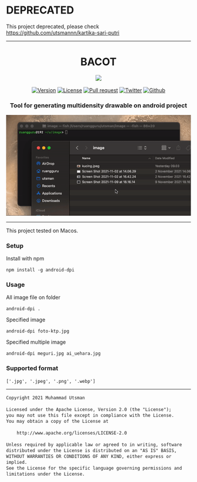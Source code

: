# DEPRECATED

This project deprecated, please check https://github.com/utsmannn/kartika-sari-putri

---


<h1 align="center">
  BACOT
</h1>

<p align="center">
  <img src="https://images.unsplash.com/photo-1553531540-d99596614a82?ixlib=rb-1.2.1&ixid=MnwxMjA3fDB8MHxwaG90by1wYWdlfHx8fGVufDB8fHx8&auto=format&fit=crop&w=870&q=80"/>
</p>

<p align="center">
  <a href="https://www.npmjs.com/package/android-dpi"><img alt="Version" src="https://img.shields.io/npm/v/android-dpi"></a>
  <a href="LICENSE"><img alt="License" src="https://img.shields.io/badge/License-Apache%202.0-blue.svg"></a>
  <a href="https://github.com/utsmannn/bacot/pulls"><img alt="Pull request" src="https://img.shields.io/badge/PRs-welcome-brightgreen.svg?style=flat"></a>
  <a href="https://twitter.com/utsmannn"><img alt="Twitter" src="https://img.shields.io/twitter/follow/utsmannn"></a>
  <a href="https://github.com/utsmannn"><img alt="Github" src="https://img.shields.io/github/followers/utsmannn?label=follow&style=social"></a>
  <h3 align="center">Tool for generating multidensity drawable on android project</h3>
</p>

<p align="center">
  <img src="bacot.gif"/>
</p>

---

This project tested on Macos.

### Setup
Install with npm
```
npm install -g android-dpi
```

### Usage 
All image file on folder
```
android-dpi .
```

Specified image
```
android-dpi foto-ktp.jpg
```

Specified multiple image
```
android-dpi meguri.jpg ai_uehara.jpg
```

### Supported format
```
['.jpg', '.jpeg', '.png', '.webp']
```

---

```
Copyright 2021 Muhammad Utsman

Licensed under the Apache License, Version 2.0 (the "License");
you may not use this file except in compliance with the License.
You may obtain a copy of the License at

    http://www.apache.org/licenses/LICENSE-2.0

Unless required by applicable law or agreed to in writing, software
distributed under the License is distributed on an "AS IS" BASIS,
WITHOUT WARRANTIES OR CONDITIONS OF ANY KIND, either express or implied.
See the License for the specific language governing permissions and
limitations under the License.
```

